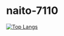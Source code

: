 # naito-7110
[![Top Langs](https://github-readme-stats.vercel.app/api/top-langs/?username=naito-7110&theme=shadow_blue&layout=compact)](https://github.com/anuraghazra/github-readme-stats)
